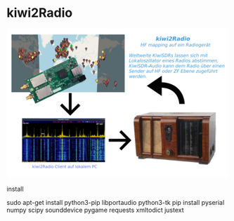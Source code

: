 # kiwi2Radio

![sysoverview](https://github.com/BM45/kiwi2Radio/blob/main/pics4www/systemoverview.jpg)

install

sudo apt-get install python3-pip libportaudio python3-tk
pip install pyserial numpy scipy sounddevice pygame requests xmltodict justext 




